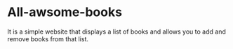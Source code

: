 # All-awsome-books
It is a simple website that displays a list of books and allows you to add and remove books from that list.
